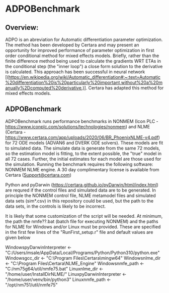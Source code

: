 # ADPOBenchmark 
## Overview:
ADPO is an abreviation for Automatic differentiation parameter optimization. The method has been developed by Certara
and may present an opportunity for improved performance of parameter optimization in first order conditional 
method for mixed effects models. Briefly, rather than the finite difference method being used to calculate the
gradients WRT ETAs in the conditional step (the "inner loop") a close form solution to the derivative is calculated. 
This approach has been successful in neural network [(https://en.wikipedia.org/wiki/Automatic_differentiation#:~:text=Automatic%20differentiation%20is%20particularly%20important,without%20a%20manually%2Dcomputed%20derivative.)].
Certara has adapted this method for mixed effects models.
## ADPOBenchmark
ADPOBenchmark runs performance benchmarks in NONMEM (Icon PLC - https://www.iconplc.com/solutions/technologies/nonmem) and NLME (Certara - https://www.certara.com/app/uploads/2020/06/BR_PhoenixNLME-v4.pdf) for 72 ODE models (ADVAN6 and DVERK ODE solvers). These models
are fit to simulated data. The simulate data is generate from the same 72 models, so the estimation model is fitting, to the extent possible, the "true" model in all 72 cases. Further, the initial estimates for each model are those used for the simulation.
Running the benchmark requires the following software:
NONMEM 
NLME engine.  A 30 day complimentary license is available from Certara (Support@certara.com)

Python and pyDarwin (https://certara.github.io/pyDarwin/html/index.html) are requred if the control files and simulated data are to be generated. In principle the NONMEM control file, NLME metamodel files and simulated data sets (sim*.csv) in this 
repository could be used, but the path to the data sets, in the controls is likely to be incorrect.

It is likely that some customization of the script will be needed. At minimum, the path the nmfe??.bat (batch file for executing NONMEM) and the paths for NLME for Windows and/or Linux must be provided. These are specified in the first few lines of the
"RunFirst_setup.r" file and default values are given below

WindowspyDarwinInterpreter <- "C:/Users/msale/AppData/Local/Programs/Python/Python310/python.exe"
Windowsgcc_dir <- "C:\\Program Files\\Certara\\mingw64"
Windowsnlme_dir <- "C:\\Program Files\\Certara\\NLME_Engine"
Windowsnmfe_path <- "C:/nm75g64/util/nmfe75.bat" 
Linuxnlme_dir <- "/home/user/InstallDirNLME/"
LinuxpyDarwinInterpreter <- "/home/user/venv/bin/python3"
Linuxnmfe_path <- "/opt/nm751/util/nmfe75"

